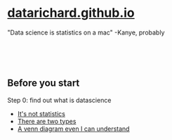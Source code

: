 # [datarichard.github.io](https://datarichard.github.io)
"Data science is statistics on a mac" -Kanye, probably


<br><br><br>

## Before you start
Step 0: find out what is datascience

- [It's not statistics](http://bulletin.imstat.org/2014/09/data-science-how-is-it-different-to-statistics)
- [There are two types](https://www.quora.com/What-is-data-science/answer/Michael-Hochster)
- [A venn diagram even I can understand](http://drewconway.com/zia/2013/3/26/the-data-science-venn-diagram)
